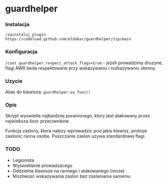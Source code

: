 # guardhelper

### Instalacja

`/zainstaluj_plugin https://codeload.github.com/eldakar/guardhelper/zip/main`

### Konfiguracja

`/cset guardhelper.respect_attack_flags=true` - jezeli prowadzimy druzyne, flagi AWR beda respektowane przy wskazywaniu i rozkazywaniu obrony.

### Uzycie

Alias do klawisza: `guardhelper:za_func()`

### Opis

Skrypt wyswietla najbardziej poranionego, ktory jest atakowany przez najwieksza ilosc przeciwnikow.

Funkcja zaslony, ktora nalezy wprowadzic pod jakis klawisz, probuje zaslonic ranna osobe. Puszczanie zaslon uzywa standardowej flagi.

### TODO
* Legionista
* Wyswietlanie prowadzacego
* Oddzielne klawisze na rannego i atakowanego (moze)
* Mozliwosc wskazywania zaslon bez zaslaniania samemu

